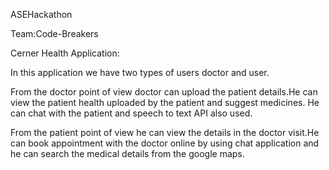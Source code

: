 
   ASEHackathon
   
   Team:Code-Breakers
   
   Cerner Health Application:
   
   In this application we have two types of users doctor and user.
   
   From the doctor point of view doctor can upload the patient details.He can view the patient health uploaded by the patient and suggest medicines.
   He can chat with the patient and speech to text API also used.
   
   From the patient point of view he can view the details in the doctor visit.He can book appointment with the doctor online by using chat application
   and he can search the medical details from the google maps.

